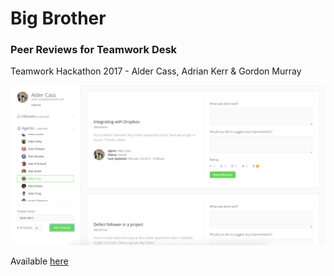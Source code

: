# Big Brother
### Peer Reviews for Teamwork Desk

Teamwork Hackathon 2017 - Alder Cass, Adrian Kerr & Gordon Murray

![image](https://raw.githubusercontent.com/Teamwork/desk-bigbrother/master/images/screenshot.png)

Available [here](https://teamwork.github.io/desk-bigbrother/)
